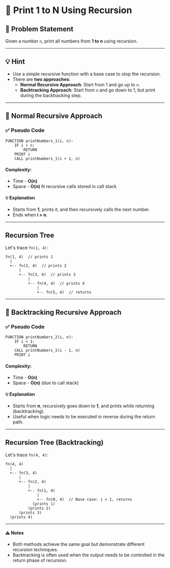 # 🔢 Print 1 to N Using Recursion

## 🧩 Problem Statement
Given a number `n`, print all numbers from **1 to n** using recursion.

---

## 💡 Hint
- Use a simple recursive function with a base case to stop the recursion.
- There are **two approaches**:
  - **Normal Recursive Approach**: Start from 1 and go up to `n`.
  - **Backtracking Approach**: Start from `n` and go down to 1, but print during the backtracking step.

---

## 🔁 Normal Recursive Approach

### ✅ Pseudo Code
```plaintext
FUNCTION printNumbers_1(i, n):
    IF i > n:
        RETURN
    PRINT i
    CALL printNumbers_1(i + 1, n)
```
#### Complexity:
- Time - **O(n)**
- Space - **O(n)** N recursive calls stored in call stack
#### 💡 Explanation
- Starts from **1**, prints it, and then recursively calls the next number.
- Ends when **i > n**.

---

## Recursion Tree
Let's trace `fn(1, 4)`:
```plaintext
fn(1, 4)  // prints 1
  |
  +-- fn(2, 4)  // prints 2
      |
      +-- fn(3, 4)  // prints 3
          |
          +-- fn(4, 4)  // prints 4
              |
              +-- fn(5, 4)  // returns
```
---

## 🔁 Backtracking Recursive Approach

### ✅ Pseudo Code
```plaintext
FUNCTION printNumbers_2(i, n):
    IF i < 1:
        RETURN
    CALL printNumbers_2(i - 1, n)
    PRINT i
```
#### Complexity:
- Time - **O(n)**
- Space - **O(n)** (due to call stack)
#### 💡 Explanation
- Starts from **n**, recursively goes down to **1**, and prints while returning (backtracking).
- Useful when logic needs to be executed in reverse during the return path.

---

## Recursion Tree (Backtracking)
Let's trace `fn(4, 4)`:
```plaintext
fn(4, 4)
  |
  +-- fn(3, 4)
      |
      +-- fn(2, 4)
          |
          +-- fn(1, 4)
              |
              +-- fn(0, 4)  // Base case: i < 1, returns
            (prints 1)
          (prints 2)
      (prints 3)
  (prints 4)
```

---

#### ⚠️ Notes
- Both methods achieve the same goal but demonstrate different recursion techniques.
- Backtracking is often used when the output needs to be controlled in the return phase of recursion.